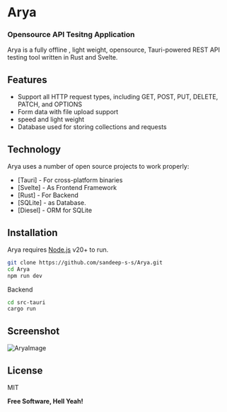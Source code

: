 # Arya
### Opensource API Tesitng Application 


Arya is a fully offline , light weight, opensource,
Tauri-powered REST API testing tool written in Rust and Svelte.

## Features

- Support all HTTP request types, including GET, POST, PUT, DELETE, PATCH, and OPTIONS
- Form data with file upload support
- speed and light weight
- Database used for storing collections and requests


## Technology

Arya uses a number of open source projects to work properly:

- [Tauri] - For cross-platform binaries
- [Svelte] - As Frontend Framework
- [Rust] - For Backend
- [SQLite] - as Database.
- [Diesel] - ORM for SQLite

## Installation

Arya requires [Node.js](https://nodejs.org/) v20+ to run.

```sh
git clone https://github.com/sandeep-s-s/Arya.git
cd Arya
npm run dev 
```

Backend
```sh
cd src-tauri
cargo run
```

## Screenshot

![AryaImage](https://sandeepsreekumar.com/arya.png)




## License

MIT

**Free Software, Hell Yeah!**

